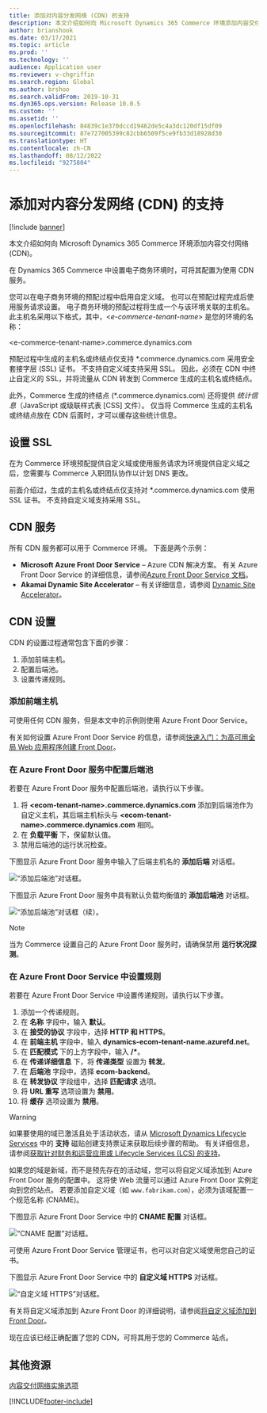 ```yaml
---
title: 添加对内容分发网络 (CDN) 的支持
description: 本文介绍如何向 Microsoft Dynamics 365 Commerce 环境添加内容交付网络 (CDN)。
author: brianshook
ms.date: 03/17/2021
ms.topic: article
ms.prod: ''
ms.technology: ''
audience: Application user
ms.reviewer: v-chgriffin
ms.search.region: Global
ms.author: brshoo
ms.search.validFrom: 2019-10-31
ms.dyn365.ops.version: Release 10.0.5
ms.custom: ''
ms.assetid: ''
ms.openlocfilehash: 84839c1e370dccd19462de5c4a3dc120df15df09
ms.sourcegitcommit: 87e727005399c82cbb6509f5ce9fb33d18928d30
ms.translationtype: HT
ms.contentlocale: zh-CN
ms.lasthandoff: 08/12/2022
ms.locfileid: "9275804"
---
```

# <a name="add-support-for-a-content-delivery-network-cdn"></a>添加对内容分发网络 (CDN) 的支持

[!include [banner](includes/banner.md)]

本文介绍如何向 Microsoft Dynamics 365 Commerce 环境添加内容交付网络 (CDN)。

在 Dynamics 365 Commerce 中设置电子商务环境时，可将其配置为使用 CDN 服务。 

您可以在电子商务环境的预配过程中启用自定义域。 也可以在预配过程完成后使用服务请求设置。 电子商务环境的预配过程将生成一个与该环境关联的主机名。 此主机名采用以下格式，其中，\<*e-commerce-tenant-name*\> 是您的环境的名称：

&lt;e-commerce-tenant-name&gt;.commerce.dynamics.com

预配过程中生成的主机名或终结点仅支持 \*.commerce.dynamics.com 采用安全套接字层 (SSL) 证书。 不支持自定义域支持采用 SSL。 因此，必须在 CDN 中终止自定义的 SSL，并将流量从 CDN 转发到 Commerce 生成的主机名或终结点。 

此外，Commerce 生成的终结点 (\*.commerce.dynamics.com) 还将提供 *统计信息*（JavaScript 或级联样式表 \[CSS\] 文件）。 仅当将 Commerce 生成的主机名或终结点放在 CDN 后面时，才可以缓存这些统计信息。

## <a name="set-up-ssl"></a>设置 SSL

在为 Commerce 环境预配提供自定义域或使用服务请求为环境提供自定义域之后，您需要与 Commerce 入职团队协作以计划 DNS 更改。

前面介绍过，生成的主机名或终结点仅支持对 \*.commerce.dynamics.com 使用 SSL 证书。 不支持自定义域支持采用 SSL。

## <a name="cdn-services"></a>CDN 服务

所有 CDN 服务都可以用于 Commerce 环境。 下面是两个示例：

- **Microsoft Azure Front Door Service** – Azure CDN 解决方案。 有关 Azure Front Door Service 的详细信息，请参阅[Azure Front Door Service 文档](/azure/frontdoor/)。
- **Akamai Dynamic Site Accelerator** – 有关详细信息，请参阅 [Dynamic Site Accelerator](https://www.akamai.com/us/en/products/performance/dynamic-site-accelerator.jsp)。

## <a name="cdn-setup"></a>CDN 设置

CDN 的设置过程通常包含下面的步骤：

1. 添加前端主机。
1. 配置后端池。
1. 设置传递规则。

### <a name="add-a-front-end-host"></a>添加前端主机

可使用任何 CDN 服务，但是本文中的示例则使用 Azure Front Door Service。 

有关如何设置 Azure Front Door Service 的信息，请参阅[快速入门：为高可用全局 Web 应用程序创建 Front Door](/azure/frontdoor/quickstart-create-front-door)。

### <a name="configure-a-backend-pool-in-azure-front-door-service"></a>在 Azure Front Door 服务中配置后端池

若要在 Azure Front Door 服务中配置后端池，请执行以下步骤。

1. 将 **&lt;ecom-tenant-name&gt;.commerce.dynamics.com** 添加到后端池作为自定义主机，其后端主机标头与 **&lt;ecom-tenant-name&gt;.commerce.dynamics.com** 相同。
1. 在 **负载平衡** 下，保留默认值。
1. 禁用后端池的运行状况检查。

下图显示 Azure Front Door 服务中输入了后端主机名的 **添加后端** 对话框。

![“添加后端池”对话框。](./media/CDN_BackendPool.png)

下图显示 Azure Front Door 服务中具有默认负载均衡值的 **添加后端池** 对话框。

![“添加后端池”对话框（续）。](./media/CDN_BackendPool_2.png)

> [!NOTE]
> 当为 Commerce 设置自己的 Azure Front Door 服务时，请确保禁用 **运行状况探测**。


### <a name="set-up-rules-in-azure-front-door-service"></a>在 Azure Front Door Service 中设置规则

若要在 Azure Front Door Service 中设置传递规则，请执行以下步骤。

1. 添加一个传递规则。
1. 在 **名称** 字段中，输入 **默认**。
1. 在 **接受的协议** 字段中，选择 **HTTP 和 HTTPS**。
1. 在 **前端主机** 字段中，输入 **dynamics-ecom-tenant-name.azurefd.net**。
1. 在 **匹配模式** 下的上方字段中，输入 **/\***。
1. 在 **传递详细信息** 下，将 **传递类型** 设置为 **转发**。
1. 在 **后端池** 字段中，选择 **ecom-backend**。
1. 在 **转发协议** 字段组中，选择 **匹配请求** 选项。 
1. 将 **URL 重写** 选项设置为 **禁用**。
1. 将 **缓存** 选项设置为 **禁用**。


> [!WARNING]
> 如果要使用的域已激活且处于活动状态，请从 [Microsoft Dynamics Lifecycle Services](https://lcs.dynamics.com/) 中的 **支持** 磁贴创建支持票证来获取后续步骤的帮助。 有关详细信息，请参阅[获取针对财务和运营应用或 Lifecycle Services (LCS) 的支持](../fin-ops-core/dev-itpro/lifecycle-services/lcs-support.md)。

如果您的域是新域，而不是预先存在的活动域，您可以将自定义域添加到 Azure Front Door 服务的配置中。 这将使 Web 流量可以通过 Azure Front Door 实例定向到您的站点。 若要添加自定义域（如 `www.fabrikam.com`），必须为该域配置一个规范名称 (CNAME)。

下图显示 Azure Front Door Service 中的 **CNAME 配置** 对话框。

![“CNAME 配置”对话框。](./media/CNAME_Configuration.png)

可使用 Azure Front Door Service 管理证书，也可以对自定义域使用您自己的证书。

下图显示 Azure Front Door Service 中的 **自定义域 HTTPS** 对话框。

![“自定义域 HTTPS”对话框。](./media/Custom_Domain_HTTPS.png)

有关将自定义域添加到 Azure Front Door 的详细说明，请参阅[将自定义域添加到 Front Door](/azure/frontdoor/front-door-custom-domain)。

现在应该已经正确配置了您的 CDN，可将其用于您的 Commerce 站点。

## <a name="additional-resources"></a>其他资源

[内容交付网络实施选项](cdn-options.md)


[!INCLUDE[footer-include](../includes/footer-banner.md)]

